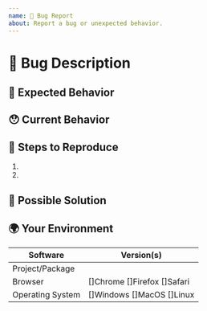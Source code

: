 ```yaml
---
name: 🐛 Bug Report
about: Report a bug or unexpected behavior.
---
```


<!--- Please search open/closed issues before submitting a new issue to avoid duplicates -->

# 📝 Bug Description

<!--- Provide a clear and concise description of the bug you encountered -->

## 🤔 Expected Behavior

<!--- Tell us what you expected to happen -->

## 😯 Current Behavior

<!--- Tell us what actually happened. Please include a link if possible. If you encountered an error, please include the full error message and stack trace, video link or screenshot -->

## 🔎 Steps to Reproduce

<!--- List the steps to reproduce the issue you encountered -->

1.
2.

## 💁 Possible Solution

<!--- Not obligatory, but suggest a fix/reason for the bug -->

## 🌍 Your Environment

<!--- Include as many relevant details about the environment you experienced the bug in -->

| Software         | Version(s)                  |
| ---------------- | --------------------------- |
| Project/Package  |                             |
| Browser          | []Chrome []Firefox []Safari |
| Operating System | []Windows []MacOS []Linux   |
